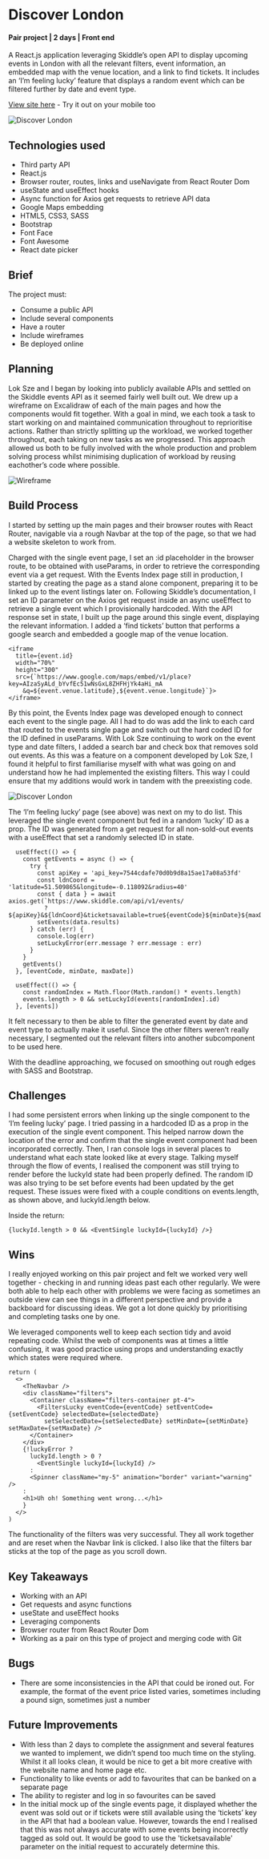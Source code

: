 # Discover London
#### Pair project  |  2 days  |  Front end

A React.js application leveraging Skiddle’s open API to display upcoming events in London with all the relevant filters, event information, an embedded map with the venue location, and a link to find tickets. It includes an ‘I’m feeling lucky’ feature that displays a random event which can be  filtered further by date and event type.

[View site here](https://discoverlondon.netlify.app) - Try it out on your mobile too

![Discover London](/assets/planning/homepage.png)



## Technologies used
- Third party API
- React.js
- Browser router, routes, links and useNavigate from React Router Dom
- useState and useEffect hooks
- Async function for Axios get requests to retrieve API data
- Google Maps embedding
- HTML5, CSS3, SASS
- Bootstrap
- Font Face
- Font Awesome
- React date picker



## Brief
The project must:
- Consume a public API
- Include several components
- Have a router
- Include wireframes
- Be deployed online



## Planning
Lok Sze and I began by looking into publicly available APIs and settled on the Skiddle events API as it seemed fairly well built out. We drew up a wireframe on Excalidraw of each of the main pages and how the components would fit together. With a goal in mind, we each took a task to start working on and maintained communication throughout to reprioritise actions. Rather than strictly splitting up the workload, we worked together throughout, each taking on new tasks as we progressed. This approach allowed us both to be fully involved with the whole production and problem solving process whilst minimising duplication of workload by reusing eachother’s code where possible.

![Wireframe](/assets/planning/wireframe.png)
<!-- <img src="./assets/planning/wireframe.png" width="80%" > -->



## Build Process
I started by setting up the main pages and their browser routes with React Router, navigable via a rough Navbar at the top of the page, so that we had a website skeleton to work from. 

Charged with the single event page, I set an :id placeholder in the browser route, to be obtained with useParams, in order to retrieve the corresponding event via a get request. With the Events Index page still in production, I started by creating the page as a stand alone component, preparing it to be linked up to the event listings later on. Following Skiddle’s documentation, I set an ID parameter on the Axios get request inside an async useEffect to retrieve a single event which I provisionally hardcoded. With the API response set in state, I built up the page around this single event, displaying the relevant information. I added a ‘find tickets’ button that performs a google search and embedded a google map of the venue location.
```
<iframe
  title={event.id}
  width="70%"
  height="300"
  src={`https://www.google.com/maps/embed/v1/place?key=AIzaSyALd_bYvfEc51wNsGxL8ZHFHjYk4aHi_mA
    &q=${event.venue.latitude},${event.venue.longitude}`}>
</iframe>
```
By this point, the Events Index page was developed enough to connect each event to the single page. All I had to do was add the link to each card that routed to the events single page and switch out the hard coded ID for the ID defined in useParams. With Lok Sze continuing to work on the event type and date filters, I added a search bar and check box that removes sold out events. As this was a feature on a component developed by Lok Sze, I found it helpful to first familiarise myself with what was going on and understand how he had implemented the existing filters. This way I could ensure that my additions would work in tandem with the preexisting code. 

![Discover London](/assets/planning/lucky.png)

The ‘I’m feeling lucky’ page (see above) was next on my to do list. This leveraged the single event component but fed in a random ‘lucky’ ID as a prop. The ID was generated from a get request for all non-sold-out events with a useEffect that set a randomly selected ID in state.
```
  useEffect(() => {
    const getEvents = async () => {
      try {
        const apiKey = 'api_key=7544cdafe70d0b9d8a15ae17a08a53fd'
        const ldnCoord = 'latitude=51.509865&longitude=-0.118092&radius=40'
        const { data } = await axios.get(`https://www.skiddle.com/api/v1/events/
          ?${apiKey}&${ldnCoord}&ticketsavailable=true${eventCode}${minDate}${maxDate}`)
        setEvents(data.results)
      } catch (err) {
        console.log(err)
        setLuckyError(err.message ? err.message : err)
      }
    }
    getEvents()
  }, [eventCode, minDate, maxDate])

  useEffect(() => {
    const randomIndex = Math.floor(Math.random() * events.length)
    events.length > 0 && setLuckyId(events[randomIndex].id)
  }, [events])
```
It felt necessary to then be able to filter the generated event by date and event type to actually make it useful. Since the other filters weren’t really necessary, I segmented out the relevant filters into another subcomponent to be used here.

With the deadline approaching, we focused on smoothing out rough edges with SASS and Bootstrap.  



## Challenges
I had some persistent errors when linking up the single component to the ‘I’m feeling lucky’ page. I tried passing in a hardcoded ID as a prop in the execution of the single event component. This helped narrow down the location of the error and confirm that the single event component had been incorporated correctly. Then, I ran console logs in several places to understand what each state looked like at every stage. Talking myself through the flow of events, I realised the component was still trying to render before the luckyId state had been properly defined. The random ID was also trying to be set before events had been updated by the get request. These issues were fixed with a couple conditions on events.length, as shown above, and luckyId.length below.

Inside the return:
```
{luckyId.length > 0 && <EventSingle luckyId={luckyId} />}
```



## Wins
I really enjoyed working on this pair project and felt we worked very well together - checking in and running ideas past each other regularly. We were both able to help each other with problems we were facing as sometimes an outside view can see things in a different perspective and provide a backboard for discussing ideas. We got a lot done quickly by prioritising and completing tasks one by one. 

We leveraged components well to keep each section tidy and avoid repeating code. Whilst the web of components was at times a little confusing, it was good practice using props and understanding exactly which states were required where.
```
return (
  <>
    <TheNavbar />
    <div className="filters">
      <Container className="filters-container pt-4">
        <FiltersLucky eventCode={eventCode} setEventCode={setEventCode} selectedDate={selectedDate}
          setSelectedDate={setSelectedDate} setMinDate={setMinDate} setMaxDate={setMaxDate} />
      </Container>
    </div>
    {!luckyError ? 
      luckyId.length > 0 ?
        <EventSingle luckyId={luckyId} />
      :
      <Spinner className="my-5" animation="border" variant="warning" />
    :
    <h1>Uh oh! Something went wrong...</h1>
    }
  </>
)
```
The functionality of the filters was very successful. They all work together and are reset when the Navbar link is clicked. I also like that the filters bar sticks at the top of the page as you scroll down.



## Key Takeaways
- Working with an API
- Get requests and async functions
- useState and useEffect hooks
- Leveraging components
- Browser router from React Router Dom
- Working as a pair on this type of project and merging code with Git



## Bugs
- There are some inconsistencies in the API that could be ironed out. For example, the format of the event price listed varies, sometimes including a pound sign, sometimes just a number



## Future Improvements
- With less than 2 days to complete the assignment and several features we wanted to implement, we didn’t spend too much time on the styling. Whilst it all looks clean, it would be nice to get a bit more creative with the website name and home page etc. 
- Functionality to like events or add to favourites that can be banked on a separate page
- The ability to register and log in so favourites can be saved
- In the initial mock up of the single events page, it displayed whether the event was sold out or if tickets were still available using the ‘tickets’ key in the API that had a boolean value. However, towards the end I realised that this was not always accurate with some events being incorrectly tagged as sold out. It would be good to use the 'ticketsavailable' parameter on the initial request to accurately determine this.
